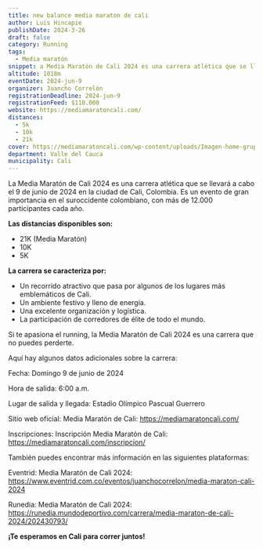 ```yaml
---
title: new balance media maraton de cali
author: Luis Hincapie
publishDate: 2024-3-26
draft: false
category: Running
tags:
  - Media maratón
snippet: a Media Maratón de Cali 2024 es una carrera atlética que se llevará a cabo el 9 de junio de 2024 en la ciudad de Cali, Colombia. Es un evento de gran importancia en el suroccidente colombiano, con más de 12.000 participantes cada año.
altitude: 1018m
eventDate: 2024-jun-9
organizer: Juancho Correlón
registrationDeadline: 2024-jun-9
registrationFeed: $110.000
website: https://mediamaratoncali.com/
distances:
  - 5k
  - 10k
  - 21k
cover: https://mediamaratoncali.com/wp-content/uploads/Imagen-home-grupoempresarial.jpg
department: Valle del Cauca
municipality: Cali
---
```


La Media Maratón de Cali 2024 es una carrera atlética que se llevará a cabo el 9 de junio de 2024 en la ciudad de Cali, Colombia. Es un evento de gran importancia en el suroccidente colombiano, con más de 12.000 participantes cada año.

**Las distancias disponibles son:**

- 21K (Media Maratón)
- 10K
- 5K

**La carrera se caracteriza por:**

- Un recorrido atractivo que pasa por algunos de los lugares más emblemáticos de Cali.
- Un ambiente festivo y lleno de energía.
- Una excelente organización y logística.
- La participación de corredores de élite de todo el mundo.

Si te apasiona el running, la Media Maratón de Cali 2024 es una carrera que no puedes perderte.

Aquí hay algunos datos adicionales sobre la carrera:

Fecha: Domingo 9 de junio de 2024

Hora de salida: 6:00 a.m.

Lugar de salida y llegada: Estadio Olímpico Pascual Guerrero

Sitio web oficial: Media Maratón de Cali: https://mediamaratoncali.com/

Inscripciones: Inscripción Media Maratón de Cali: https://mediamaratoncali.com/inscripcion/

También puedes encontrar más información en las siguientes plataformas:

Eventrid: Media Maratón de Cali 2024: https://www.eventrid.com.co/eventos/juanchocorrelon/media-maraton-cali-2024

Runedia: Media Maratón de Cali 2024: https://runedia.mundodeportivo.com/carrera/media-maraton-de-cali-2024/202430793/

**¡Te esperamos en Cali para correr juntos!**
